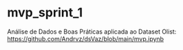 # mvp_sprint_1
Análise de Dados e Boas Práticas aplicada ao Dataset Olist: https://github.com/Andrvz/dsVaz/blob/main/mvp.ipynb
